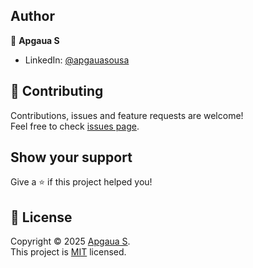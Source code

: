 
## Author

👤 **Apgaua S**

* LinkedIn: [@apgauasousa](https://linkedin.com/in/apgauasousa)

## 🤝 Contributing

Contributions, issues and feature requests are welcome!<br />Feel free to check [issues page](/issues). 

## Show your support

Give a ⭐️ if this project helped you!

## 📝 License

Copyright © 2025 [Apgaua S](https://github.com/apgaua).<br />
This project is [MIT](LICENSE) licensed.